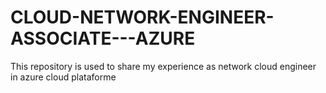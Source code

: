 # CLOUD-NETWORK-ENGINEER-ASSOCIATE---AZURE
This repository is used to share my experience as network cloud engineer in azure cloud plataforme
